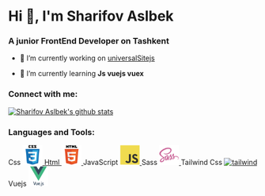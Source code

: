 <h1 align="left">Hi 👋, I'm Sharifov Aslbek</h1>
<h3 align="left">A junior FrontEnd Developer on Tashkent</h3>

- 🔭 I’m currently working on [universalSitejs](https://github.com/sharifov-aslbek/universalSitejs.git)

- 🌱 I’m currently learning **Js vuejs vuex**

<h3 align="left">Connect with me:</h3>
<p align="left">
</p>

[![Sharifov Aslbek's  github stats ](https://github-readme-stats.vercel.app/api?username=sharifov-aslbek&show_icons=true&theme=dark)](https://github.com/sharifov-aslbek/github-readme-stats)

<h3 align="left">Languages and Tools:</h3>
<p align="left"> Css <a href="https://www.w3schools.com/css/" target="_blank" rel="noreferrer"> <img src="https://raw.githubusercontent.com/devicons/devicon/master/icons/css3/css3-original-wordmark.svg" alt="css3" width="40" height="40"/> Html </a> <a href="https://www.w3.org/html/" target="_blank" rel="noreferrer"> <img src="https://raw.githubusercontent.com/devicons/devicon/master/icons/html5/html5-original-wordmark.svg" alt="html5" width="40" height="40"/> </a> JavaScript <a href="https://developer.mozilla.org/en-US/docs/Web/JavaScript" target="_blank" rel="noreferrer"> <img src="https://raw.githubusercontent.com/devicons/devicon/master/icons/javascript/javascript-original.svg" alt="javascript" width="40" height="40"/> </a> Sass <a href="https://sass-lang.com" target="_blank" rel="noreferrer"> <img src="https://raw.githubusercontent.com/devicons/devicon/master/icons/sass/sass-original.svg" alt="sass" width="40" height="40"/> </a> Tailwind Css <a href="https://tailwindcss.com/" target="_blank" rel="noreferrer"> <img src="https://www.vectorlogo.zone/logos/tailwindcss/tailwindcss-icon.svg" alt="tailwind" width="40" height="40"/> </a> Vuejs <a href="https://vuejs.org/" target="_blank" rel="noreferrer"> <img src="https://raw.githubusercontent.com/devicons/devicon/master/icons/vuejs/vuejs-original-wordmark.svg" alt="vuejs" width="40" height="40"/> </a> </p>


